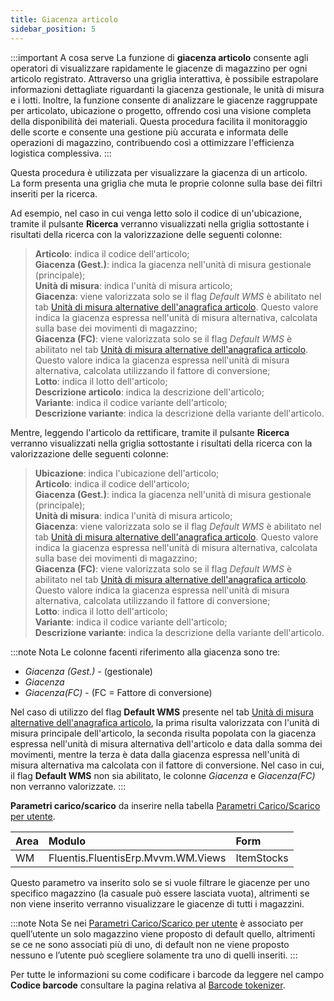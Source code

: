 ```yaml
---
title: Giacenza articolo
sidebar_position: 5
---
```


:::important A cosa serve
La funzione di **giacenza articolo** consente agli operatori di visualizzare rapidamente le giacenze di magazzino per ogni articolo registrato. Attraverso una griglia interattiva, è possibile estrapolare informazioni dettagliate riguardanti la giacenza gestionale, le unità di misura e i lotti. Inoltre, la funzione consente di analizzare le giacenze raggruppate per articolato, ubicazione o progetto, offrendo così una visione completa della disponibilità dei materiali. Questa procedura facilita il monitoraggio delle scorte e consente una gestione più accurata e informata delle operazioni di magazzino, contribuendo così a ottimizzare l'efficienza logistica complessiva.
:::

Questa procedura è utilizzata per visualizzare la giacenza di un articolo.     
La form presenta una griglia che muta le proprie colonne sulla base dei filtri inseriti per la ricerca. 

Ad esempio, nel caso in cui venga letto solo il codice di un'ubicazione, tramite il pulsante **Ricerca** verranno visualizzati nella griglia sottostante i risultati della ricerca con la valorizzazione delle seguenti colonne:

> **Articolo**: indica il codice dell'articolo;     
> **Giacenza (Gest.)**: indica la giacenza nell'unità di misura gestionale (principale);      
> **Unità di misura**: indica l'unità di misura articolo;          
> **Giacenza**: viene valorizzata solo se il flag *Default WMS* è abilitato nel tab [Unità di misura alternative dell'anagrafica articolo](/docs/erp-home/registers/items/create-new-items/item-registry/alternative-um). Questo valore indica la giacenza espressa nell'unità di misura alternativa, calcolata sulla base dei movimenti di magazzino;         
> **Giacenza (FC)**: viene valorizzata solo se il flag *Default WMS* è abilitato nel tab [Unità di misura alternative dell'anagrafica articolo](/docs/erp-home/registers/items/create-new-items/item-registry/alternative-um). Questo valore indica la giacenza espressa nell'unità di misura alternativa, calcolata utilizzando il fattore di conversione;               
> **Lotto**: indica il lotto dell'articolo;       
> **Descrizione articolo**: indica la descrizione dell'articolo;      
> **Variante**: indica il codice variante dell'articolo;    
> **Descrizione variante**: indica la descrizione della variante dell'articolo.     

Mentre, leggendo l'articolo da rettificare, tramite il pulsante **Ricerca** verranno visualizzati nella griglia sottostante i risultati della ricerca con la valorizzazione delle seguenti colonne:

> **Ubicazione**: indica l'ubicazione dell'articolo;        
> **Articolo**: indica il codice dell'articolo;     
> **Giacenza (Gest.)**: indica la giacenza nell'unità di misura gestionale (principale);      
> **Unità di misura**: indica l'unità di misura articolo;          
> **Giacenza**: viene valorizzata solo se il flag *Default WMS* è abilitato nel tab [Unità di misura alternative dell'anagrafica articolo](/docs/erp-home/registers/items/create-new-items/item-registry/alternative-um). Questo valore indica la giacenza espressa nell'unità di misura alternativa, calcolata sulla base dei movimenti di magazzino;         
> **Giacenza (FC)**: viene valorizzata solo se il flag *Default WMS* è abilitato nel tab [Unità di misura alternative dell'anagrafica articolo](/docs/erp-home/registers/items/create-new-items/item-registry/alternative-um). Questo valore indica la giacenza espressa nell'unità di misura alternativa, calcolata utilizzando il fattore di conversione;               
> **Lotto**: indica il lotto dell'articolo;       
> **Variante**: indica il codice variante dell'articolo;    
> **Descrizione variante**: indica la descrizione della variante dell'articolo.     

:::note Nota
Le colonne facenti riferimento alla giacenza sono tre: 
- *Giacenza (Gest.)* - (gestionale) 
- *Giacenza*  
- *Giacenza(FC)* - (FC = Fattore di conversione)

Nel caso di utilizzo del flag **Default WMS** presente nel tab [Unità di misura alternative dell'anagrafica articolo](/docs/erp-home/registers/items/create-new-items/item-registry/alternative-um), la prima risulta valorizzata con l'unità di misura principale dell'articolo, la seconda risulta popolata con la giacenza espressa nell'unità di misura alternativa dell'articolo e data dalla somma dei movimenti, mentre la terza è data dalla giacenza espressa nell'unità di misura alternativa ma calcolata con il fattore di conversione.
Nel caso in cui, il flag **Default WMS** non sia abilitato, le colonne *Giacenza* e *Giacenza(FC)* non verranno valorizzate.
:::

**Parametri carico/scarico** da inserire nella tabella [Parametri Carico/Scarico per utente](/docs/configurations/parameters/general-parameters/deliverynotes-grouping).

| Area | Modulo | Form |
| :-- | :-- | :-- |
| WM | Fluentis.FluentisErp.Mvvm.WM.Views | ItemStocks |

Questo parametro va inserito solo se si vuole filtrare le giacenze per uno specifico magazzino (la casuale può essere lasciata vuota), altrimenti se non viene inserito verranno visualizzare le giacenze di tutti i magazzini.

:::note Nota
Se nei [Parametri Carico/Scarico per utente](/docs/configurations/parameters/general-parameters/deliverynotes-grouping) è associato per quell’utente un solo magazzino viene proposto di default quello, altrimenti se ce ne sono associati più di uno, di default non ne viene proposto nessuno e l’utente può scegliere solamente tra uno di quelli inseriti.
:::

Per tutte le informazioni su come codificare i barcode da leggere nel campo **Codice barcode** consultare la pagina relativa al [Barcode tokenizer](/docs/configurations/tables/general-settings/barcode-tokenizer).
